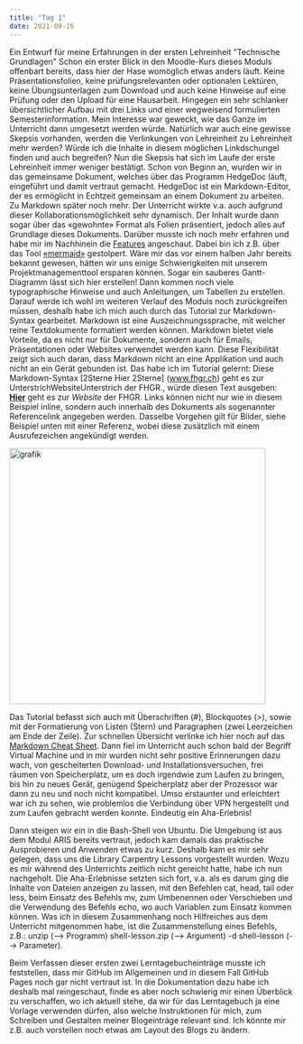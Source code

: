 ```yaml
---
title: "Tag 1"
date: 2021-09-16
---
```


Ein Entwurf für meine Erfahrungen in der ersten Lehreinheit "Technische Grundlagen"
Schon ein erster Blick in den Moodle-Kurs dieses Moduls offenbart bereits, dass hier der Hase womöglich etwas anders läuft. Keine Präsentationsfolien, keine prüfungsrelevanten oder optionalen Lektüren, keine Übungsunterlagen zum Download und auch keine Hinweise auf eine Prüfung oder den Upload für eine Hausarbeit. Hingegen ein sehr schlanker übersichtlicher Aufbau mit drei Links und einer wegweisend formulierten Semesterinformation. Mein Interesse war geweckt, wie das Ganze im Unterricht dann umgesetzt werden würde. Natürlich war auch eine gewisse Skepsis vorhanden, werden die Verlinkungen von Lehreinheit zu Lehreinheit mehr werden? Würde ich die Inhalte in diesem möglichen Linkdschungel finden und auch begreifen? 
Nun die Skepsis hat sich im Laufe der erste Lehreinheit immer weniger bestätigt. Schon von Beginn an, wurden wir in das gemeinsame Dokument, welches über das Programm HedgeDoc läuft, eingeführt und damit vertraut gemacht. HedgeDoc ist ein Markdown-Editor, der es ermöglicht in Echtzeit gemeinsam an einem Dokument zu arbeiten. Zu Markdown später noch mehr.
Der Unterricht wirkte v.a. auch aufgrund dieser Kollaborationsmöglichkeit sehr dynamisch. Der Inhalt wurde dann sogar über das «gewohnte» Format als Folien präsentiert, jedoch alles auf Grundlage dieses Dokuments. Darüber musste ich noch mehr erfahren und habe mir im Nachhinein die [Features](https://demo.hedgedoc.org/features) angeschaut. Dabei bin ich z.B. über das Tool [«mermaid»](https://mermaid-js.github.io/mermaid/#/) gestolpert. Wäre mir das vor einem halben Jahr bereits bekannt gewesen, hätten wir uns einige Schwierigkeiten mit unserem Projektmanagementtool ersparen können. Sogar ein sauberes Gantt-Diagramm lässt sich hier erstellen!
Dann kommen noch viele typographische Hinweise und auch Anleitungen, um Tabellen zu erstellen. Darauf werde ich wohl im weiteren Verlauf des Moduls noch zurückgreifen müssen, deshalb habe ich mich auch durch das Tutorial zur Markdown-Syntax gearbeitet.
Markdown ist eine Auszeichnungssprache, mit welcher reine Textdokumente formatiert werden können. Markdown bietet viele Vorteile, da es nicht nur für Dokumente, sondern auch für Emails, Präsentationen oder Websites verwendet werden kann. Diese Flexibilität zeigt sich auch daran, dass Markdown nicht an eine Applikation und auch nicht an ein Gerät gebunden ist.
Das habe ich im Tutorial gelernt: 
Diese Markdown-Syntax [2Sterne Hier 2Sterne] (www.fhgr.ch) geht es zur UnterstrichWebsiteUnterstrich der FHGR., würde diesen Text ausgeben: [**Hier**](www.fhgr.ch) geht es zur _Website_ der FHGR. Links können nicht nur wie in diesem Beispiel inline, sondern auch innerhalb des Dokuments als sogenannter Referencelink angegeben werden. Dasselbe Vorgehen gilt für Bilder, siehe Beispiel unten mit einer Referenz, wobei diese zusätzlich mit einem Ausrufezeichen angekündigt werden. 

<img width="454" alt="grafik" src="https://user-images.githubusercontent.com/90834619/135158866-9d0a2a42-3730-49bc-988e-086356c8b3d7.png">

Das Tutorial befasst sich auch mit Überschriften (#), Blockquotes (>), sowie mit der Formatierung von Listen (Stern) und Paragraphen (zwei Leerzeichen am Ende der Zeile). Zur schnellen Übersicht verlinke ich hier noch auf das [Markdown Cheat Sheet](https://www.markdownguide.org/cheat-sheet/).
Dann fiel im Unterricht auch schon bald der Begriff Virtual Machine und in mir wurden nicht sehr positive Erinnerungen dazu wach, von gescheiterten Download- und Installationsversuchen, frei räumen von Speicherplatz, um es doch irgendwie zum Laufen zu bringen, bis hin zu neues Gerät, genügend Speicherplatz aber der Prozessor war dann zu neu und noch nicht kompatibel. Umso erstaunter und erleichtert war ich zu sehen, wie problemlos die Verbindung über VPN hergestellt und zum Laufen gebracht werden konnte. Eindeutig ein Aha-Erlebnis!  

Dann steigen wir ein in die Bash-Shell von Ubuntu. Die Umgebung ist aus dem Modul ARIS bereits vertraut, jedoch kam damals das praktische Ausprobieren und Anwenden etwas zu kurz. Deshalb kam es mir sehr gelegen, dass uns die Library Carpentry Lessons vorgestellt wurden. Wozu es mir während des Unterrichts zeitlich nicht gereicht hatte, habe ich nun nachgeholt. Die Aha-Erlebnisse setzten sich fort, v.a. als es darum ging die Inhalte von Dateien anzeigen zu lassen, mit den Befehlen cat, head, tail oder less, beim Einsatz des Befehls mv, zum Umbenennen oder Verschieben und die Verwendung des Befehls echo, wo auch Variablen zum Einsatz kommen können. Was ich in diesem Zusammenhang noch Hilfreiches aus dem Unterricht mitgenommen habe, ist die Zusammenstellung eines Befehls, z.B.: unzip (--> Programm) shell-lesson.zip (--> Argument) -d shell-lesson (--> Parameter).

Beim Verfassen dieser ersten zwei Lerntagebucheinträge musste ich feststellen, dass mir GitHub im Allgemeinen und in diesem Fall GitHub Pages noch gar nicht vertraut ist. In die Dokumentation dazu habe ich deshalb mal reingeschaut, finde es aber noch schwierig mir einen Überblick zu verschaffen, wo ich aktuell stehe, da wir für das Lerntagebuch ja eine Vorlage verwenden dürfen, also welche Instruktionen für mich, zum Schreiben und Gestalten meiner Blogeinträge relevant sind. Ich könnte mir z.B. auch vorstellen noch etwas am Layout des Blogs zu ändern.
